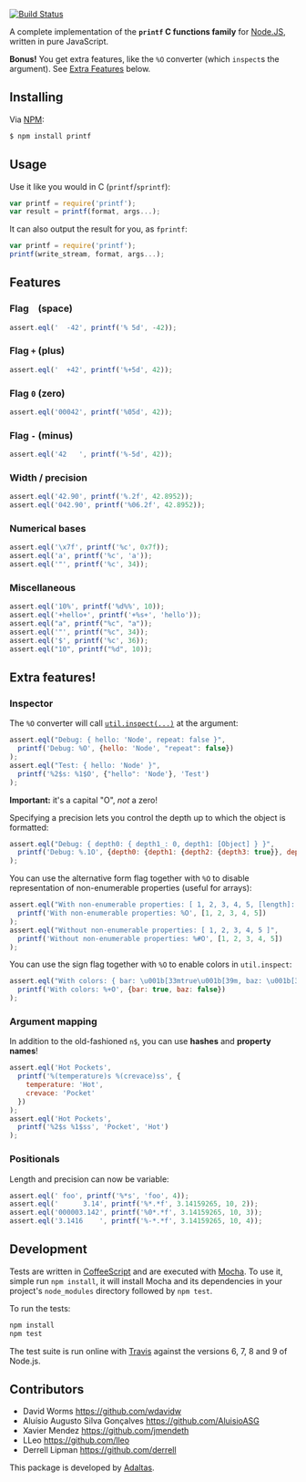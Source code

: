 [![Build Status](https://secure.travis-ci.org/adaltas/node-printf.svg)](http://travis-ci.org/adaltas/node-printf)

A complete implementation of the **`printf` C functions family**
for [Node.JS][node], written in pure JavaScript.

**Bonus!** You get extra features, like the `%O` converter (which `inspect`s
the argument). See [Extra Features](#extra-features) below.

## Installing

Via [NPM][npm]:

``` bash
$ npm install printf
```

## Usage

Use it like you would in C (`printf`/`sprintf`):

``` javascript
var printf = require('printf');
var result = printf(format, args...);
```

It can also output the result for you, as `fprintf`:

``` javascript
var printf = require('printf');
printf(write_stream, format, args...);
```

## Features

### Flag ` ` (space)

``` javascript
assert.eql('  -42', printf('% 5d', -42));
```

### Flag `+` (plus)

``` javascript
assert.eql('  +42', printf('%+5d', 42));
```

### Flag `0` (zero)

``` javascript
assert.eql('00042', printf('%05d', 42));
```

### Flag `-` (minus)

``` javascript
assert.eql('42   ', printf('%-5d', 42));
```

### Width / precision

``` javascript
assert.eql('42.90', printf('%.2f', 42.8952));
assert.eql('042.90', printf('%06.2f', 42.8952));
```

### Numerical bases

``` javascript
assert.eql('\x7f', printf('%c', 0x7f));
assert.eql('a', printf('%c', 'a'));
assert.eql('"', printf('%c', 34));
```

### Miscellaneous

``` javascript
assert.eql('10%', printf('%d%%', 10));
assert.eql('+hello+', printf('+%s+', 'hello'));
assert.eql("a", printf("%c", "a"));
assert.eql('"', printf("%c", 34));
assert.eql('$', printf('%c', 36));
assert.eql("10", printf("%d", 10));
```

## Extra features!

### Inspector

The `%O` converter will call [`util.inspect(...)`][util_inspect] at the argument:

``` javascript
assert.eql("Debug: { hello: 'Node', repeat: false }",
  printf('Debug: %O', {hello: 'Node', "repeat": false})
);
assert.eql("Test: { hello: 'Node' }",
  printf('%2$s: %1$O', {"hello": 'Node'}, 'Test')
);
```

**Important:** it's a capital "O", *not* a zero!

Specifying a precision lets you control the depth up to which the object is formatted:

``` javascript
assert.eql("Debug: { depth0: { depth1_: 0, depth1: [Object] } }",
  printf('Debug: %.1O', {depth0: {depth1: {depth2: {depth3: true}}, depth1_: 0}})
);
```

You can use the alternative form flag together with `%O` to disable representation of non-enumerable properties (useful for arrays):

``` javascript
assert.eql("With non-enumerable properties: [ 1, 2, 3, 4, 5, [length]: 5 ]",
  printf('With non-enumerable properties: %O', [1, 2, 3, 4, 5])
);
assert.eql("Without non-enumerable properties: [ 1, 2, 3, 4, 5 ]",
  printf('Without non-enumerable properties: %#O', [1, 2, 3, 4, 5])
);
```

You can use the sign flag together with `%O` to enable colors in `util.inspect`:

``` javascript
assert.eql("With colors: { bar: \u001b[33mtrue\u001b[39m, baz: \u001b[33mfalse\u001b[39m }",
  printf('With colors: %+O', {bar: true, baz: false})
);
```

### Argument mapping

In addition to the old-fashioned `n$`,
you can use **hashes** and **property names**!

``` javascript
assert.eql('Hot Pockets',
  printf('%(temperature)s %(crevace)ss', {
    temperature: 'Hot',
    crevace: 'Pocket'
  })
);
assert.eql('Hot Pockets',
  printf('%2$s %1$ss', 'Pocket', 'Hot')
);
```

### Positionals

Length and precision can now be variable:

``` javascript
assert.eql(' foo', printf('%*s', 'foo', 4));
assert.eql('      3.14', printf('%*.*f', 3.14159265, 10, 2));
assert.eql('000003.142', printf('%0*.*f', 3.14159265, 10, 3));
assert.eql('3.1416    ', printf('%-*.*f', 3.14159265, 10, 4));
```

## Development

Tests are written in [CoffeeScript][coffee] and are executed with [Mocha][mocha]. To use it, simple run `npm install`, it will install Mocha and its dependencies in your project's `node_modules` directory followed by `npm test`.

To run the tests:

```bash
npm install
npm test
```

The test suite is run online with [Travis][travis] against the versions 6, 7, 8 and 9 of Node.js.

## Contributors

*   David Worms <https://github.com/wdavidw>
*   Aluísio Augusto Silva Gonçalves <https://github.com/AluisioASG>
*   Xavier Mendez <https://github.com/jmendeth>
*   LLeo <https://github.com/lleo>
*   Derrell Lipman <https://github.com/derrell>

This package is developed by [Adaltas](http://www.adaltas.com).

[node]: http://nodejs.org "The Node.JS platform"
[npm]:  https://github.com/isaacs/npm "The Node Package Manager"
[util_inspect]: http://nodejs.org/api/util.html#util_util_inspect_object_showhidden_depth_colors "util.inspect() documentation"
[travis]: https://travis-ci.org "Continuous Integration system"
[mocha]: http://mochajs.org/ "The Mocha test framework"
[coffee]: http://coffeescript.org/
